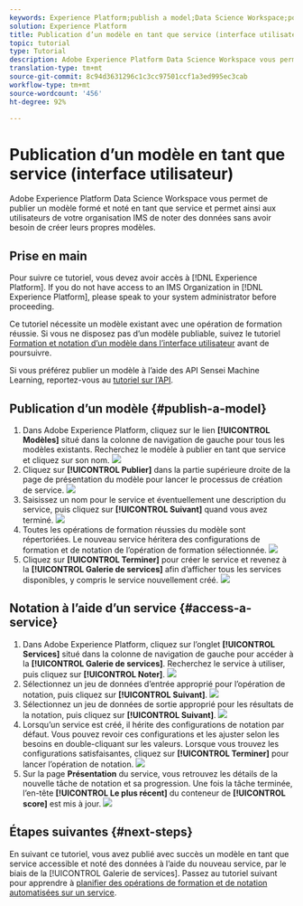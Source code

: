```yaml
---
keywords: Experience Platform;publish a model;Data Science Workspace;popular topics;score a service
solution: Experience Platform
title: Publication d’un modèle en tant que service (interface utilisateur)
topic: tutorial
type: Tutorial
description: Adobe Experience Platform Data Science Workspace vous permet de publier un modèle formé et noté en tant que service et permet ainsi aux utilisateurs de votre organisation IMS de noter des données sans avoir besoin de créer leurs propres modèles.
translation-type: tm+mt
source-git-commit: 8c94d3631296c1c3cc97501ccf1a3ed995ec3cab
workflow-type: tm+mt
source-wordcount: '456'
ht-degree: 92%

---
```



# Publication d’un modèle en tant que service (interface utilisateur)

Adobe Experience Platform Data Science Workspace vous permet de publier un modèle formé et noté en tant que service et permet ainsi aux utilisateurs de votre organisation IMS de noter des données sans avoir besoin de créer leurs propres modèles.

## Prise en main

Pour suivre ce tutoriel, vous devez avoir accès à [!DNL Experience Platform]. If you do not have access to an IMS Organization in [!DNL Experience Platform], please speak to your system administrator before proceeding.

Ce tutoriel nécessite un modèle existant avec une opération de formation réussie. Si vous ne disposez pas d’un modèle publiable, suivez le tutoriel [Formation et notation d’un modèle dans l’interface utilisateur](./train-evaluate-model-ui.md) avant de poursuivre.

Si vous préférez publier un modèle à l’aide des API Sensei Machine Learning, reportez-vous au [tutoriel sur l’API](./publish-model-service-api.md).

## Publication d’un modèle {#publish-a-model}

1. Dans Adobe Experience Platform, cliquez sur le lien **[!UICONTROL Modèles]** situé dans la colonne de navigation de gauche pour tous les modèles existants. Recherchez le modèle à publier en tant que service et cliquez sur son nom.
   ![](../images/models-recipes/publish-model/1_browse_model.png)
2. Cliquez sur **[!UICONTROL Publier]** dans la partie supérieure droite de la page de présentation du modèle pour lancer le processus de création de service.
   ![](../images/models-recipes/publish-model/2_view_training_runs.png)
3. Saisissez un nom pour le service et éventuellement une description du service, puis cliquez sur **[!UICONTROL Suivant]** quand vous avez terminé.
   ![](../images/models-recipes/publish-model/3_configure_service.png)
4. Toutes les opérations de formation réussies du modèle sont répertoriées. Le nouveau service héritera des configurations de formation et de notation de l’opération de formation sélectionnée.
   ![](../images/models-recipes/publish-model/4_select_training_run.png)
5. Cliquez sur **[!UICONTROL Terminer]** pour créer le service et revenez à la **[!UICONTROL Galerie de services]** afin d’afficher tous les services disponibles, y compris le service nouvellement créé.
   ![](../images/models-recipes/publish-model/service_gallery.png)

## Notation à l’aide d’un service {#access-a-service}

1. Dans Adobe Experience Platform, cliquez sur l’onglet **[!UICONTROL Services]** situé dans la colonne de navigation de gauche pour accéder à la **[!UICONTROL Galerie de services]**. Recherchez le service à utiliser, puis cliquez sur **[!UICONTROL Noter]**.
   ![](../images/models-recipes/publish-model/click_to_score.png)
2. Sélectionnez un jeu de données d’entrée approprié pour l’opération de notation, puis cliquez sur **[!UICONTROL Suivant]**.
   ![](../images/models-recipes/publish-model/6_scoring_input.png)
3. Sélectionnez un jeu de données de sortie approprié pour les résultats de la notation, puis cliquez sur **[!UICONTROL Suivant]**.
   ![](../images/models-recipes/publish-model/7_scoring_output.png)
4. Lorsqu’un service est créé, il hérite des configurations de notation par défaut. Vous pouvez revoir ces configurations et les ajuster selon les besoins en double-cliquant sur les valeurs. Lorsque vous trouvez les configurations satisfaisantes, cliquez sur **[!UICONTROL Terminer]** pour lancer l’opération de notation.
   ![](../images/models-recipes/publish-model/8_scoring_configure.png)
5. Sur la page **Présentation** du service, vous retrouvez les détails de la nouvelle tâche de notation et sa progression. Une fois la tâche terminée, l’en-tête **[!UICONTROL Le plus récent]** du conteneur de **[!UICONTROL score]** est mis à jour.
   ![](../images/models-recipes/publish-model/score_pending.png)

## Étapes suivantes {#next-steps}

En suivant ce tutoriel, vous avez publié avec succès un modèle en tant que service accessible et noté des données à l’aide du nouveau service, par le biais de la [!UICONTROL Galerie de services]. Passez au tutoriel suivant pour apprendre à [planifier des opérations de formation et de notation automatisées sur un service](./schedule-models-ui.md).
